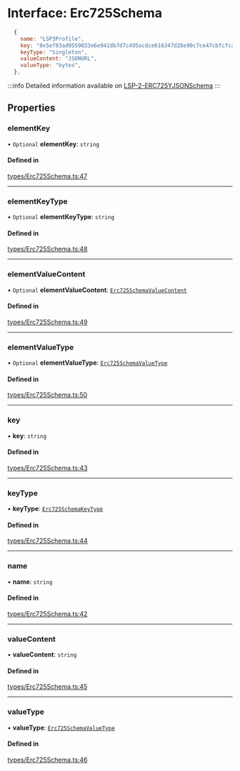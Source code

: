 # Interface: Erc725Schema

```javascript title=Example
  {
    name: "LSP3Profile",
    key: "0x5ef83ad9559033e6e941db7d7c495acdce616347d28e90c7ce47cbfcfcad3bc5",
    keyType: "Singleton",
    valueContent: "JSONURL",
    valueType: "bytes",
  },
```
:::info
Detailed information available on [LSP-2-ERC725YJSONSchema](https://github.com/lukso-network/LIPs/blob/master/LSPs/LSP-2-ERC725YJSONSchema.md)
:::

## Properties

### elementKey

• `Optional` **elementKey**: `string`

#### Defined in

[types/Erc725Schema.ts:47](https://github.com/ERC725Alliance/erc725.js/blob/847dac8/src/types/Erc725Schema.ts#L47)

___

### elementKeyType

• `Optional` **elementKeyType**: `string`

#### Defined in

[types/Erc725Schema.ts:48](https://github.com/ERC725Alliance/erc725.js/blob/847dac8/src/types/Erc725Schema.ts#L48)

___

### elementValueContent

• `Optional` **elementValueContent**: [`Erc725SchemaValueContent`](../README.md#erc725schemavaluecontent)

#### Defined in

[types/Erc725Schema.ts:49](https://github.com/ERC725Alliance/erc725.js/blob/847dac8/src/types/Erc725Schema.ts#L49)

___

### elementValueType

• `Optional` **elementValueType**: [`Erc725SchemaValueType`](../README.md#erc725schemavaluetype)

#### Defined in

[types/Erc725Schema.ts:50](https://github.com/ERC725Alliance/erc725.js/blob/847dac8/src/types/Erc725Schema.ts#L50)

___

### key

• **key**: `string`

#### Defined in

[types/Erc725Schema.ts:43](https://github.com/ERC725Alliance/erc725.js/blob/847dac8/src/types/Erc725Schema.ts#L43)

___

### keyType

• **keyType**: [`Erc725SchemaKeyType`](../README.md#erc725schemakeytype)

#### Defined in

[types/Erc725Schema.ts:44](https://github.com/ERC725Alliance/erc725.js/blob/847dac8/src/types/Erc725Schema.ts#L44)

___

### name

• **name**: `string`

#### Defined in

[types/Erc725Schema.ts:42](https://github.com/ERC725Alliance/erc725.js/blob/847dac8/src/types/Erc725Schema.ts#L42)

___

### valueContent

• **valueContent**: `string`

#### Defined in

[types/Erc725Schema.ts:45](https://github.com/ERC725Alliance/erc725.js/blob/847dac8/src/types/Erc725Schema.ts#L45)

___

### valueType

• **valueType**: [`Erc725SchemaValueType`](../README.md#erc725schemavaluetype)

#### Defined in

[types/Erc725Schema.ts:46](https://github.com/ERC725Alliance/erc725.js/blob/847dac8/src/types/Erc725Schema.ts#L46)
